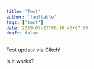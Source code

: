 ```yaml
---
title: 'Test'
author: 'faultable'
tags: ['test']
date: 2019-07-23T06:10:45+07:00
draft: false
---
```


Test update via Glitch!

<!--more-->

Is it works?
